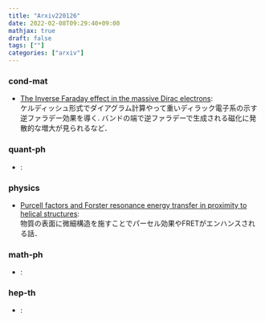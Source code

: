 ```yaml
---
title: "Arxiv220126"
date: 2022-02-08T09:29:40+09:00
mathjax: true
draft: false
tags: [""]
categories: ["arxiv"]
---
```

### cond-mat
- [The Inverse Faraday effect in the massive Dirac electrons](https://arxiv.org/abs/2201.10155):  
ケルディッシュ形式でダイアグラム計算やって重いディラック電子系の示す逆ファラデー効果を導く.
バンドの端で逆ファラデーで生成される磁化に発散的な増大が見られるなど．


### quant-ph
- []():  


### physics
- [Purcell factors and Forster resonance energy transfer in proximity to helical structures](https://arxiv.org/abs/2201.09982):  
物質の表面に微細構造を施すことでパーセル効果やFRETがエンハンスされる話．

### math-ph
- []():  


### hep-th
- []():  
